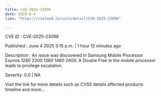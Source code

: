 ```yaml
---
title: CVE-2025-23096
date: 2025-6-4
lien: "https://cvefeed.io/vuln/detail/CVE-2025-23096"

---
```


CVE ID : CVE-2025-23096

Published :  June 4
2025
3:15 p.m. | 1 hour
12 minutes ago

Description : An issue was discovered in Samsung Mobile Processor Exynos 1280
2200
1380
1480
2400. A Double Free in the mobile processor leads to privilege escalation.

Severity: 0.0 | NA

Visit the link for more details
such as CVSS details
affected products
timeline
and more...

